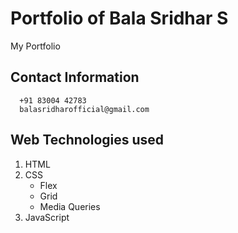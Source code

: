 # Portfolio of Bala Sridhar S

My Portfolio

## Contact Information

      +91 83004 42783
      balasridharofficial@gmail.com

## Web Technologies used

1. HTML
2. CSS
   - Flex
   - Grid
   - Media Queries
3. JavaScript